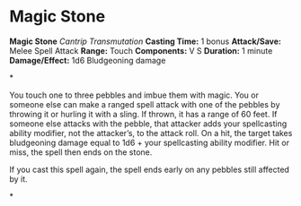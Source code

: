# Magic Stone

**Magic Stone**
_Cantrip Transmutation_
**Casting Time:** 1 bonus
**Attack/Save:** Melee Spell Attack
**Range:** Touch
**Components:** V S
**Duration:** 1 minute
**Damage/Effect:** 1d6 Bludgeoning damage

*<p>You touch one to three pebbles and imbue them with magic. You or someone else can make a ranged spell attack with one of the pebbles by throwing it or hurling it with a sling. If thrown, it has a range of 60 feet. If someone else attacks with the pebble, that attacker adds your spellcasting ability modifier, not the attacker’s, to the attack roll. On a hit, the target takes bludgeoning damage equal to 1d6 + your spellcasting ability modifier. Hit or miss, the spell then ends on the stone.

If you cast this spell again, the spell ends early on any pebbles still affected by it.</p>*